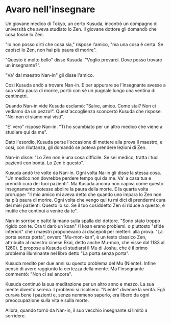 # Avaro nell'insegnare

Un giovane medico di Tokyo, un certo Kusuda, incontrò un compagno di università che aveva studiato lo Zen. Il giovane dottore gli domandò che cosa fosse lo Zen.

"Io non posso dirti che cosa sia," rispose l'amico, "ma una cosa è certa. Se capisci lo Zen, non hai più paura di morire".

"Questo è molto bello" disse Kusuda. "Voglio provarci. Dove posso trovare un insegnante?".

"Va' dal maestro Nan-in" gli disse l'amico.

Così Kusuda andò a trovare Nan-in. E per appurare se l'insegnante avesse a sua volta paura di morire, portò con sé un pugnale lungo una ventina di centimetri.

Quando Nan-in vide Kusuda esclamò: "Salve, amico. Come stai? Non ci vediamo da un pezzo!". Quest'accoglienza sconcertò Kusuda che rispose: "Noi non ci siamo mai visti".

"E' vero" rispose Nan-in. "Ti ho scambiato per un altro medico che viene a studiare qui da me".

Dato l'esordio, Kusuda perse l'occasione di mettere alla prova il maestro, e così, con riluttanza, gli domandò se poteva prendere lezioni di Zen.

Nan-in disse: "Lo Zen non è una cosa difficile. Se sei medico, tratta i tuoi pazienti con bontà. Lo Zen è questo".

Kusuda andò tre volte da Nan-in. Ogni volta Na-in gli disse la stessa cosa. "Un medico non dovrebbe perdere tempo qui da me. Va' a casa tua e prenditi cura dei tuoi pazienti". Ma Kusuda ancora non capiva come questo insegnamento potesse abolire la paura della morte. E la quarta volta proruppe: "Il mio amico mi aveva detto che quando uno impara lo Zen non ha più paura di morire. Ogni volta che vengo qui tu mi dici di prendermi cura dei miei pazienti. Questo lo so. Se il tuo cosiddetto Zen si riduce a questo, è inutile che continui a venire da te".

Nan-in sorrise e batté la mano sulla spalla del dottore. "Sono stato troppo rigido con te. Ora ti darò un koan" (I koan erano problemi. o piuttosto "sfide interiori" che i maestri proponevano ai discepoli per metterli alla prova. "La porta senza porta", ovvero "Mu-mon-kan", è un testo classico Zen, attribuito al maestro cinese Ekai, detto anche Mu-mon, che visse dal 1183 al 1260). E propose a Kusuda di studiarsi il Mu di Joshu, che è il primo problema illuminante nel libro detto "La porta senza porta".

Kusuda meditò per due anni su questo problema del Mu (Niente). Infine pensò di avere raggiunto la certezza della mente. Ma l'insegnante commentò: "Non ci sei ancora".

Kusuda continuò la sua meditazione per un altro anno e mezzo. La sua mente diventò serena. I problemi si risolsero. "Niente" divenne la verità. Egli curava bene i pazienti e, senza nemmeno saperlo, era libero da ogni preoccupazione sulla vita e sulla morte.

Allora, quando tornò da Nan-in, il suo vecchio insegnante si limitò a sorridere. 
